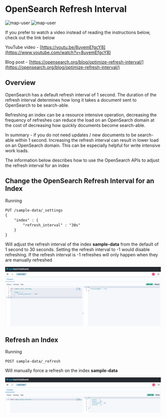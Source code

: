 # OpenSearch Refresh Interval

<img width="85" alt="map-user" src="https://img.shields.io/badge/views-2067-green"> <img width="125" alt="map-user" src="https://img.shields.io/badge/unique visits-1592-green">

If you prefer to watch a video instead of reading the instructions below, check out the link below

YouTube video - [https://youtu.be/8uyemEfgcY8](https://www.youtube.com/watch?v=8uyemEfgcY8)

Blog post - [https://opensearch.org/blog/optimize-refresh-interval/](https://opensearch.org/blog/optimize-refresh-interval/)

## Overview
OpenSearch has a default refresh interval of 1 second. The duration of the refresh interval determines how long it takes a document sent to OpenSearch to be search-able.

Refreshing an index can be a resource intensive operation, decreasing the frequency of refreshes can reduce the load on an OpenSearch domain at the cost of decreasing how quickly documents become search-able.

In summary - if you do not need updates / new documents to be search-able within 1 second. Increasing the refresh interval can result in lower load on an OpenSearch domain. This can be especially helpful for write intensive work loads.

The information below describes how to use the OpenSearch APIs to adjust the refresh interval for an index

## Change the OpenSearch Refresh Interval for an Index

Running

```
PUT /sample-data/_settings
{
    "index" : {
        "refresh_interval" : "30s"
    }
}
```

Will adjust the refresh interval of the index **sample-data** from the default of 1 second to 30 seconds. Setting the refresh interval to -1 would disable refreshing. If the refresh interval is -1 refreshes will only happen when they are manually refreshed

<img width="800" alt="cat_indicies_1" src="https://github.com/ev2900/OpenSearch_Refresh_Interval/blob/main/README/ChangeInterval.PNG">

## Refresh an Index

Running

```
POST sample-data/_refresh
```

 Will manually force a refresh on the index **sample-data**

 <img width="800" alt="cat_indicies_1" src="https://github.com/ev2900/OpenSearch_Refresh_Interval/blob/main/README/ForceRefresh.PNG">
